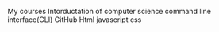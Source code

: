 My courses
Intorductation of computer science
command line interface(CLI)
GitHub
Html
javascript
css
